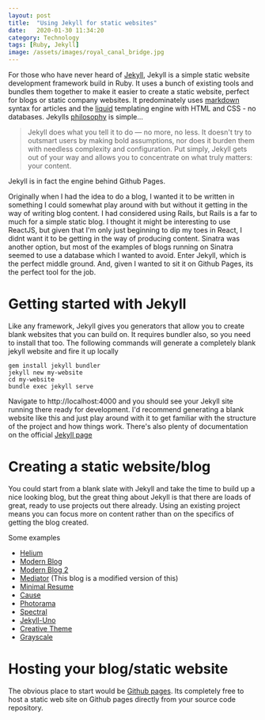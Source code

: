 ```yaml
---
layout: post
title:  "Using Jekyll for static websites"
date:   2020-01-30 11:34:20
category: Technology
tags: [Ruby, Jekyll]
image: /assets/images/royal_canal_bridge.jpg
---
```

For those who have never heard of [Jekyll](https://jekyllrb.com/), Jekyll is a simple static website development framework build in Ruby.
It uses a bunch of existing tools and bundles them together to make it easier to create a static website, perfect for blogs or static company websites.
It predominately uses [markdown](https://daringfireball.net/projects/markdown/) syntax for articles and the [liquid](https://github.com/Shopify/liquid/wiki) templating engine with HTML and CSS - no databases.
Jekylls [philosophy](https://jekyllrb.com/philosophy/) is simple...
> Jekyll does what you tell it to do — no more, no less. It doesn't try to outsmart users by making bold assumptions, nor does it burden them with needless complexity and configuration. Put simply, Jekyll gets out of your way and allows you to concentrate on what truly matters: your content.

Jekyll is in fact the engine behind Github Pages.

Originally when I had the idea to do a blog, I wanted it to be written in something I could somewhat play around with but without it getting in the way of writing blog content.
I had considered using Rails, but Rails is a far to much for a simple static blog. I thought it might be interesting to use
ReactJS, but given that I'm only just beginning to dip my toes in React, I didnt want it to be getting in the way of producing content.
Sinatra was another option, but most of the examples of blogs running on Sinatra seemed to use a database which I wanted to avoid.
Enter Jekyll, which is the perfect middle ground. And, given I wanted to sit it on Github Pages, its the perfect tool for the job.

# Getting started with Jekyll
Like any framework, Jekyll gives you generators that allow you to create blank websites that you can build on.
It requires bundler also, so you need to install that too.
The following commands will generate a completely blank jekyll website and fire it up locally

```
gem install jekyll bundler
jekyll new my-website
cd my-website
bundle exec jekyll serve
```

Navigate to http://localhost:4000 and you should see your Jekyll site running there ready for development.
I'd recommend generating a blank website like this and just play around with it to get familiar with the structure of the project and how things work.
There's also plenty of documentation on the official [Jekyll page](https://jekyllrb.com/docs/)

# Creating a static website/blog
You could start from a blank slate with Jekyll and take the time to build up a nice looking blog, but the great thing about Jekyll is that there are loads of great, ready to use projects out there already.
Using an existing project means you can focus more on content rather than on the specifics of getting the blog created.

Some examples

* [Helium](https://github.com/heliumjk/heliumjk.github.io)
* [Modern Blog](https://github.com/inded/Jekyll_modern-blog)
* [Modern Blog 2](https://github.com/Open-SL/Jekyll-Modern-Blog)
* [Mediator](https://github.com/dirkfabisch/mediator) (This blog is a modified version of this)
* [Minimal Resume](https://github.com/murraco/jekyll-theme-minimal-resume)
* [Cause](https://github.com/CloudCannon/cause-jekyll-template)
* [Photorama](https://github.com/sunbliss/photorama)
* [Spectral](https://github.com/arkadianriver/spectral)
* [Jekyll-Uno](https://github.com/joshgerdes/jekyll-uno)
* [Creative Theme](https://github.com/volny/creative-theme-jekyll)
* [Grayscale](https://github.com/jeromelachaud/grayscale-theme)

# Hosting your blog/static website
The obvious place to start would be [Github pages](https://pages.github.com/). 
Its completely free to host a static web site on Github pages directly from your source code repository.
